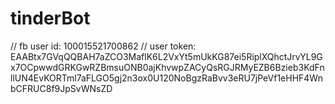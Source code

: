 # tinderBot


// fb user id: 100015521700862
// user token: EAABtx7GVqQQBAH7aZCO3MaflK6L2VxYt5mUkKG87ei5RiplXQhctJrvYL9Gx7OCpwwdGRKGwRZBmsuONB0ajKhvwpZACyQsRGJRMyEZB6Bzieb3KdFnllUN4EvKORTml7aFLGO5gj2n3ox0U120NoBgzRaBvv3eRU7jPeVf1eHHF4WnbCFRUC8f9JpSvWNsZD
